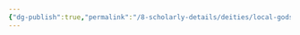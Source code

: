 ```yaml
---
{"dg-publish":true,"permalink":"/8-scholarly-details/deities/local-gods/zametsu/","noteIcon":""}
---
```


